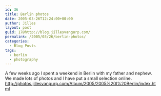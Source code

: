 ```yaml
---
id: 36
title: Berlin photos
date: 2005-03-26T12:24:00+00:00
author: Jilles
layout: post
guid: 17@http://blog.jillesvangurp.com/
permalink: /2005/03/26/berlin-photos/
categories:
  - Blog Posts
tags:
  - berlin
  - photography
---
```

 A few weeks ago I spent a weekend in Berlin with my father and nephew. We made lots of photos and I have put a small selection online. http://photos.jillesvangurp.com/Album/2005/2005%20I%20Berlin/index.html 